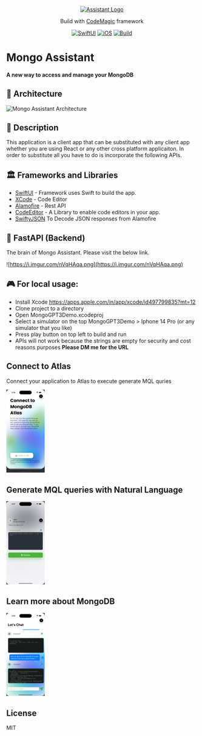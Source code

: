 <p align="center">
  <a href="https://i.imgur.com/Dc8R4IX.png" target="blank"><img src="https://i.imgur.com/Dc8R4IX.png" width="500" alt="Assistant Logo" /></a>
</p>

<p align="center">Build with <a href="https://codemagic.io/start/" target="_blank">CodeMagic</a> framework</p>

<div align="center">

  <a href="">![SwiftUI](https://img.shields.io/badge/SwiftUI-orange.svg)</a>
  <a href="">![iOS](https://img.shields.io/badge/os-iOS-green.svg?style=flat)</a>
  <a href="">![Build](https://api.codemagic.io/apps/63be3abdc21f171fa5cf115d/mongo-assistant-workflow/status_badge.svg)</a>

</div>

# Mongo Assistant
#### A new way to access and manage your MongoDB

## 🤖 Architecture

![Mongo Assistant Architecture](https://i.imgur.com/D3DwODY.jpg)

## 📝 Description

This application is a client app that can be substituted with any client app whether you are using React or any other cross platform applicaiton. In order to substitute all you have to do is incorporate the following APIs.

## 🏛️ Frameworks and Libraries

- [SwiftUI](http://nestjs.com) - Framework uses Swift to build the app. 
- [XCode](https://www.mongodb.com) - Code Editor
- [Alamofire](https://www.mongodb.com/docs/drivers/node/current) - Rest API
- [CodeEditor](https://github.com/ZeeZide/CodeEditor) - A Library to enable code editors in your app.
- [SwiftyJSON](https://github.com/SwiftyJSON/SwiftyJSON) To Decode JSON responses from Alamofire


## 🧠 FastAPI (Backend)

The brain of Mongo Assistant. Please visit the below link.
 [](Link)


![https://i.imgur.com/nVqHAqa.png](https://i.imgur.com/nVqHAqa.png)

## 🎮 For local usage:
- Install Xcode https://apps.apple.com/in/app/xcode/id497799835?mt=12
- Clone project to a directory 
- Open MongoGPT3Demo.xcodeproj
- Select a simulator on the top MongoGPT3Demo > Iphone 14 Pro (or any simulator that you like)
- Press play button on top left to build and run
- APIs will not work because the strings are empty for security and cost reasons purposes
**Please DM me for the URL**


## Connect to Atlas

Connect your application to Atlas to execute generate MQL quries

<img src="Images/connect.png" width=20% height=20%>


## Generate MQL queries with Natural Language


<img src="Images/mql.png" width=20% height=20%>


## Learn more about MongoDB


<img src="Images/chat.png" width=20% height=20%>

## License

MIT
